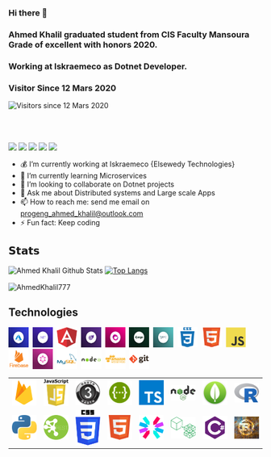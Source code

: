 ### Hi there 👋
### Ahmed Khalil graduated student from CIS Faculty Mansoura Grade of excellent with honors 2020.
### Working at Iskraemeco as Dotnet Developer.


### Visitor Since 12 Mars 2020
![Visitors since 12 Mars 2020](http://estruyf-github.azurewebsites.net/api/VisitorHit?user=AhmedKhalil777&repo=A&countColor=%237B1E7A)
<br><br>
<br>
<br>

[![](https://img.shields.io/badge/-Ahmed%20Khalil-%231DA1F2?style=flat-square&logo=facebook&logoColor=white)](https://www.facebook.com/ProgENGAhmedKhalil/)
[![](https://img.shields.io/badge/-@ProgengAhmd-%231DA1F2?style=flat-square&logo=twitter&logoColor=ffffff)](https://twitter.com/ProgengAhmd)
[![](https://img.shields.io/badge/-@AhmedKhalil777-%23181717?style=flat-square&logo=github)](https://github.com/AhmedKhalil777)
[![](https://img.shields.io/badge/-Ahmed%20Khalil-blue?style=flat-square&logo=Linkedin&logoColor=white&link=https://www.linkedin.com/in/ahmed-khalil-b09abb176/)](https://www.linkedin.com/in/ahmed-khalil-b09abb176/)
[![](https://img.shields.io/website?color=0ab9e6&style=flat-square&up_message=AhmedKhalil777.com&url=https://ahmedkhalil777.github.io/AhmedKhalil777/)](https://ahmedkhalil777.github.io/AhmedKhalil777/)

- 💰 I’m currently working at Iskraemeco {Elsewedy Technologies}
- 🌱 I’m currently learning Microservices
- 👯 I’m looking to collaborate on Dotnet projects
- 💬 Ask me about Distributed systems and Large scale Apps
- 📫 How to reach me: send me email on progeng_ahmed_khalil@outlook.com
- ⚡ Fun fact: Keep coding

## 𝗦𝘁𝗮𝘁𝘀

![Ahmed Khalil Github Stats](https://github-readme-stats.vercel.app/api?username=AhmedKhalil777&theme=dark&show_icons=true)
[![Top Langs](https://github-readme-stats.vercel.app/api/top-langs/?username=AhmedKhalil777&exclude_repo=ualehosaini.github.io,free-for-dev&layout=compact&langs_count=8)](https://github.com/ualehosaini)
<p><img align="center" src="https://github-readme-streak-stats.herokuapp.com/?user=AhmedKhalil777&" alt="AhmedKhalil777" /></p> 




## Technologies
<div>
  <img src="https://github.com/AhmedKhalil777/AhmedKhalil777/raw/master/src/Pics/Azure.png" title="Azure" alt="Azure" width="40" height="40"/>&nbsp;
  <img src="https://github.com/AhmedKhalil777/AhmedKhalil777/raw/master/src/Pics/dotnet.png" title=".Net" alt=".Net" width="40" height="40"/>&nbsp;
  <img src="https://github.com/AhmedKhalil777/AhmedKhalil777/raw/master/src/Pics/angular.png" title="Angular" alt="Angular" width="40" height="40"/>&nbsp;
  <img src="https://github.com/AhmedKhalil777/AhmedKhalil777/raw/master/src/Pics/blazor.png" title="Blazor" alt="Blazor" width="40" height="40"/>&nbsp;
  <img src="https://github.com/AhmedKhalil777/AhmedKhalil777/raw/master/src/Pics/Rx.png" title="RX" alt="RX" width="40" height="40"/>&nbsp;
  <img src="https://github.com/AhmedKhalil777/AhmedKhalil777/raw/master/src/Pics/django.jpg" title="Django" alt="Django " width="40" height="40"/>&nbsp;
  <img src="https://github.com/AhmedKhalil777/AhmedKhalil777/raw/master/src/Pics/gRPC.png" title="gRPC" alt="gRPC " width="40" height="40"/>&nbsp;
  <img src="https://github.com/devicons/devicon/blob/master/icons/css3/css3-plain-wordmark.svg"  title="CSS3" alt="CSS" width="40" height="40"/>&nbsp;
  <img src="https://github.com/devicons/devicon/blob/master/icons/html5/html5-original.svg" title="HTML5" alt="HTML" width="40" height="40"/>&nbsp;
  <img src="https://github.com/devicons/devicon/blob/master/icons/javascript/javascript-original.svg" title="JavaScript" alt="JavaScript" width="40" height="40"/>&nbsp;
  <img src="https://github.com/devicons/devicon/blob/master/icons/firebase/firebase-plain-wordmark.svg" title="Firebase" alt="Firebase" width="40" height="40"/>&nbsp;
  <img src="https://github.com/AhmedKhalil777/AhmedKhalil777/raw/master/src/Pics/graphQL.png" title="GraphQL"  alt="GraphQL" width="40" height="40"/>&nbsp;
  <img src="https://github.com/devicons/devicon/blob/master/icons/mysql/mysql-original-wordmark.svg" title="MySQL"  alt="MySQL" width="40" height="40"/>&nbsp;
  <img src="https://github.com/devicons/devicon/blob/master/icons/nodejs/nodejs-original-wordmark.svg" title="NodeJS" alt="NodeJS" width="40" height="40"/>&nbsp;
  <img src="https://github.com/devicons/devicon/blob/master/icons/amazonwebservices/amazonwebservices-plain-wordmark.svg" title="AWS" alt="AWS" width="40" height="40"/>&nbsp;
  <img src="https://github.com/devicons/devicon/blob/master/icons/git/git-original-wordmark.svg" title="Git" **alt="Git" width="40" height="40"/>
</div>

<table>
<tr>
<td width="10%">
<img width="100%" src="https://github.com/AhmedKhalil777/AhmedKhalil777/raw/master/src/Pics/firebase.png"/>
</td>

<td width="10%">
<img width="100%" src="https://github.com/AhmedKhalil777/AhmedKhalil777/raw/master/src/Pics/js.png"/>
</td>

<td width="10%">
<img width="100%" src="https://github.com/AhmedKhalil777/AhmedKhalil777/raw/master/src/Pics/oauth-3-logo.png"/>
</td>
<td width="10%">
<img width="100%" src="https://github.com/AhmedKhalil777/AhmedKhalil777/raw/master/src/Pics/swagger.png"/>
</td>

<td width="10%">
<img width="100%" src="https://github.com/AhmedKhalil777/AhmedKhalil777/raw/master/src/Pics/Ts.png"/>
</td>
<td width="10%">
<img width="100%" src="https://github.com/AhmedKhalil777/AhmedKhalil777/raw/master/src/Pics/node.png"/>
</td>
<td width="10%">
<img width="100%" src="https://github.com/AhmedKhalil777/AhmedKhalil777/raw/master/src/Pics/mongo.png"/>
</td>
<td width="10%">
<img width="100%" src="https://github.com/AhmedKhalil777/AhmedKhalil777/raw/master/src/Pics/r.png"/>
</td>
</tr>
<tr>
<td width="10%">
<img width="100%" src="https://github.com/AhmedKhalil777/AhmedKhalil777/raw/master/src/Pics/python.png"/>
</td>
<td width="10%">
<img width="100%" src="https://github.com/AhmedKhalil777/AhmedKhalil777/raw/master/src/Pics/api.png"/>
</td>
<td width="10%">
<img width="100%" src="https://github.com/AhmedKhalil777/AhmedKhalil777/raw/master/src/Pics/css.png"/>
</td>
<td width="10%">
<img width="100%" src="https://github.com/AhmedKhalil777/AhmedKhalil777/raw/master/src/Pics/html.png"/>
</td>
<td width="10%">
<img width="100%" src="https://github.com/AhmedKhalil777/AhmedKhalil777/raw/master/src/Pics/jwt.png"/>
</td>
<td width="10%">
<img width="100%" src="https://github.com/AhmedKhalil777/AhmedKhalil777/raw/master/src/Pics//microservices.png"/>
</td>
<td width="10%">
<img width="100%" src="https://github.com/AhmedKhalil777/AhmedKhalil777/raw/master/src/Pics/csharp-logo.png"/>
</td>
  <td width="10%">
<img width="100%" src="https://github.com/AhmedKhalil777/AhmedKhalil777/raw/master/src/Pics/rust-language.jpg"/>
</td>
</tr>
</table>

